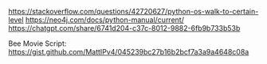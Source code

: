 https://stackoverflow.com/questions/42720627/python-os-walk-to-certain-level
https://neo4j.com/docs/python-manual/current/
https://chatgpt.com/share/6741d204-c37c-8012-9882-6fb9b733b53b

Bee Movie Script: https://gist.github.com/MattIPv4/045239bc27b16b2bcf7a3a9a4648c08a